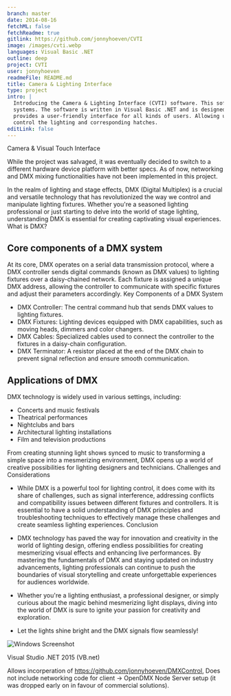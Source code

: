 ```yaml
---
branch: master
date: 2014-08-16
fetchML: false
fetchReadme: true
gitlink: https://github.com/jonnyhoeven/CVTI
image: /images/cvti.webp
languages: Visual Basic .NET
outline: deep
project: CVTI
user: jonnyhoeven
readmeFile: README.md
title: Camera & Lighting Interface
type: project
intro: |
  Introducing the Camera & Lighting Interface (CVTI) software. This software is designed to control camera and lighting
  systems. The software is written in Visual Basic .NET and is designed to run on Windows operating systems. The software
  provides a user-friendly interface for all kinds of users. Allowing users to adjust camera settings, capture images, and
  control the lighting and corresponding hatches.
editLink: false
---
```

<script setup>
 import ArticleItem from '/components/ArticleItem.vue';
 import ArticleFooter from '/components/ArticleFooter.vue';
</script>
<ArticleItem :frontmatter="$frontmatter"/>

Camera &amp; Visual Touch Interface


While the project was salvaged, it was eventually decided to switch to a different hardware device platform with better
specs. As of now, networking and DMX mixing functionalities have not been implemented in this project.

In the realm of lighting and stage effects, DMX (Digital Multiplex) is a crucial and versatile technology that has
revolutionized the way we control and manipulate lighting fixtures. Whether you're a seasoned lighting professional or
just starting to delve into the world of stage lighting, understanding DMX is essential for creating captivating visual
experiences.
What is DMX?

## Core components of a DMX system

At its core, DMX operates on a serial data transmission protocol, where a DMX controller sends digital commands (known
as DMX values) to lighting fixtures over a daisy-chained network. Each fixture is assigned a unique DMX address,
allowing the controller to communicate with specific fixtures and adjust their parameters accordingly.
Key Components of a DMX System

- DMX Controller: The central command hub that sends DMX values to lighting fixtures.
- DMX Fixtures: Lighting devices equipped with DMX capabilities, such as moving heads, dimmers and color changers.
- DMX Cables: Specialized cables used to connect the controller to the fixtures in a daisy-chain configuration.
- DMX Terminator: A resistor placed at the end of the DMX chain to prevent signal reflection and ensure smooth
  communication.

## Applications of DMX

DMX technology is widely used in various settings, including:

- Concerts and music festivals
- Theatrical performances
- Nightclubs and bars
- Architectural lighting installations
- Film and television productions

From creating stunning light shows synced to music to transforming a simple space into a mesmerizing environment, DMX
opens up a world of creative possibilities for lighting designers and technicians.
Challenges and Considerations

- While DMX is a powerful tool for lighting control, it does come with its share of challenges, such as signal
  interference, addressing conflicts and compatibility issues between different fixtures and controllers. It is
  essential to have a solid understanding of DMX principles and troubleshooting techniques to effectively manage these
  challenges and create seamless lighting experiences.
  Conclusion

- DMX technology has paved the way for innovation and creativity in the world of lighting design, offering endless
  possibilities for creating mesmerizing visual effects and enhancing live performances. By mastering the fundamentals
  of DMX and staying updated on industry advancements, lighting professionals can continue to push the boundaries of
  visual storytelling and create unforgettable experiences for audiences worldwide.

- Whether you're a lighting enthusiast, a professional designer, or simply curious about the magic behind mesmerizing
  light displays, diving into the world of DMX is sure to ignite your passion for creativity and exploration.

- Let the lights shine bright and the DMX signals flow seamlessly!


![Windows Screenshot](http://jonnyhoeven.github.io/images/cvti.jpg)

Visual Studio .NET 2015 (VB.net)

Allows incorperation of  https://github.com/jonnyhoeven/DMXControl, 
Does not include networking code for client -> OpenDMX Node Server setup (it was dropped early on in favour of commercial solutions).


<ArticleFooter :frontmatter="$frontmatter"/>

